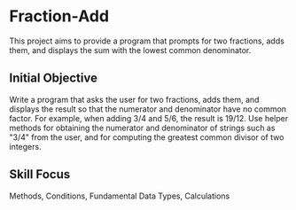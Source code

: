# Fraction-Add 

This project aims to provide a program that prompts for two fractions, adds them, and displays the sum with the lowest common denominator. 

## Initial Objective

Write a program that asks the user for two fractions, adds them, and displays the result so that the numerator and denominator have no common factor. For example, when adding 3/4 and 5/6, the result is 19/12. Use helper methods for obtaining the numerator and denominator of strings such as "3/4" from the user, and for computing the greatest common divisor of two integers.

## Skill Focus 

Methods, Conditions, Fundamental Data Types, Calculations 
